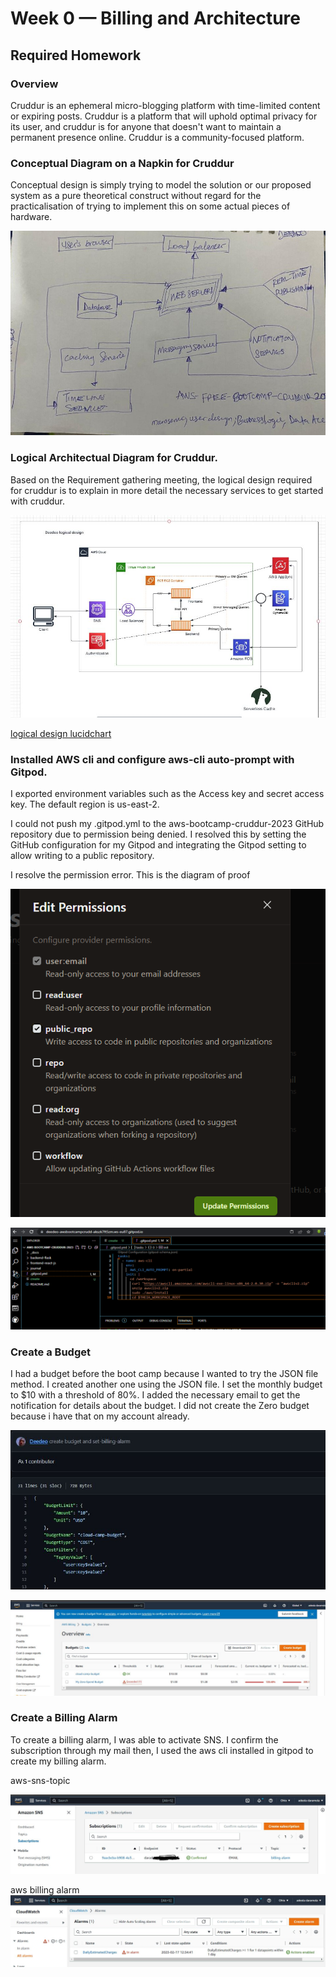 # Week 0 — Billing and Architecture
## Required Homework

### Overview 
Cruddur is an ephemeral micro-blogging platform with time-limited content or expiring posts. Cruddur is a platform that will uphold optimal privacy for its user, and cruddur is for anyone that doesn't want to maintain a permanent presence online. Cruddur is a community-focused platform.

### Conceptual Diagram on a Napkin for Cruddur
Conceptual design is simply trying to model the solution or our proposed system as a pure theoretical construct without regard for the practicalisation of trying to implement this on some actual pieces of hardware.

![conceptual design](https://github.com/Deedeo/aws-bootcamp-cruddur-2023/blob/main/journal/assets/conceptual-design.jpg)

### Logical Architectual Diagram for Cruddur.
Based on the Requirement gathering meeting, the logical design required for cruddur is to explain in more detail the necessary services to get started with cruddur.


![logical design image](https://github.com/Deedeo/aws-bootcamp-cruddur-2023/blob/main/journal/assets/logical-design.JPG)

[logical design lucidchart](https://lucid.app/lucidchart/8e0ba25f-d422-4fbc-bc26-99b956ffd2a5/edit?viewport_loc=-523%2C-170%2C2624%2C1260%2C0_0&invitationId=inv_af1328ef-fecd-4871-a0da-a265523aab27)

### Installed AWS cli and configure aws-cli auto-prompt with Gitpod.
I  exported environment variables such as the Access key and secret access key. The default region is us-east-2.

I could not push my .gitpod.yml to the aws-bootcamp-cruddur-2023 GitHub repository due to permission being denied. I  resolved this by setting the GitHub configuration for my Gitpod and integrating the Gitpod setting to allow writing to a public repository.

I resolve the permission error. This is the diagram of proof 



![gitpod](https://github.com/Deedeo/aws-bootcamp-cruddur-2023/blob/main/journal/assets/gitpod-config.PNG)

![aws-cli-proof](https://github.com/Deedeo/aws-bootcamp-cruddur-2023/blob/main/journal/assets/aws-cli-config.png)



### Create a Budget
 I had a budget before the boot camp because I wanted to try the JSON file method. I created another one using the JSON file. I set the monthly budget to $10 with a  threshold of 80%. I added the necessary email to get the notification for details about the budget. I did not create the Zero budget because i have that on my account already.
 
![aws-budget json](https://github.com/Deedeo/aws-bootcamp-cruddur-2023/blob/main/journal/assets/aws-budget-json.JPG)

![aws budget](https://github.com/Deedeo/aws-bootcamp-cruddur-2023/blob/main/journal/assets/aws-budget.PNG)
 
### Create a Billing Alarm 
To create a billing alarm, I was able to activate SNS. I confirm the subscription through my mail then, I used the aws cli installed in gitpod to create my billing alarm.

aws-sns-topic

![aws-sns](https://github.com/Deedeo/aws-bootcamp-cruddur-2023/blob/main/journal/assets/aws-sns.JPG)

aws billing alarm
![aws-billing-alarm](https://github.com/Deedeo/aws-bootcamp-cruddur-2023/blob/main/journal/assets/cloudwatch.JPG)
